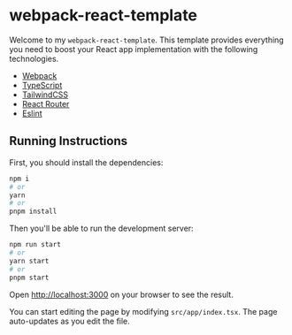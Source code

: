# webpack-react-template
Welcome to my `webpack-react-template`. This template provides everything you need to boost your React app implementation with the following technologies.
- [Webpack](https://webpack.js.org/)
- [TypeScript](https://www.typescriptlang.org/)
- [TailwindCSS](https://tailwindcss.com/)
- [React Router](https://reactrouter.com/)
- [Eslint](https://eslint.org/)

## Running Instructions

First, you should install the dependencies:

```bash
npm i
# or
yarn
# or
pnpm install
```

Then you'll be able to run the development server:

```bash
npm run start
# or
yarn start
# or
pnpm start
```

Open [http://localhost:3000](http://localhost:3000) on your browser to see the result.

You can start editing the page by modifying `src/app/index.tsx`. The page auto-updates as you edit the file.